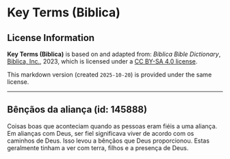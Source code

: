 # Key Terms (Biblica)

## License Information

**Key Terms (Biblica)** is based on and adapted from: _Biblica Bible Dictionary_, [Biblica, Inc.](https://www.biblica.com/), 2023, which is licensed under a [CC BY-SA 4.0 license](https://creativecommons.org/licenses/by-sa/4.0/legalcode.en).

This markdown version (created `2025-10-20`) is provided under the same license.



--------------------------------

## Bênçãos da aliança (id: 145888)

Coisas boas que aconteciam quando as pessoas eram fiéis a uma aliança. Em alianças com Deus, ser fiel significava viver de acordo com os caminhos de Deus. Isso levou a bênçãos que Deus proporcionou. Estas geralmente tinham a ver com terra, filhos e a presença de Deus.


